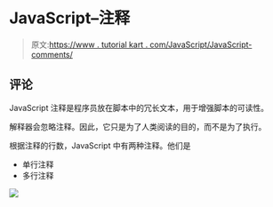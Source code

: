 # JavaScript–注释

> 原文:[https://www . tutorial kart . com/JavaScript/JavaScript-comments/](https://www.tutorialkart.com/javascript/javascript-comments/)

## 评论

JavaScript 注释是程序员放在脚本中的冗长文本，用于增强脚本的可读性。

解释器会忽略注释。因此，它只是为了人类阅读的目的，而不是为了执行。

根据注释的行数，JavaScript 中有两种注释。他们是

*   单行注释
*   多行注释

[![](../Images/925da31b32d6bc3827932f6c8afb11bb.png)](https://www.tutorialkart.com/)